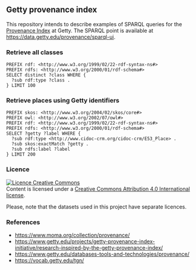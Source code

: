 ## Getty provenance index
This repository intends to describe examples of SPARQL queries for the [Provenance Index](https://data.getty.edu/provenance/docs/) at Getty. The SPARQL point is available at https://data.getty.edu/provenance/sparql-ui.

### Retrieve all classes

```
PREFIX rdf: <http://www.w3.org/1999/02/22-rdf-syntax-ns#>
PREFIX rdfs: <http://www.w3.org/2000/01/rdf-schema#>
SELECT distinct ?class WHERE {
  ?sub rdf:type ?class .
} LIMIT 100
```


### Retrieve places using Getty identifiers
```
PREFIX skos: <http://www.w3.org/2004/02/skos/core#>
PREFIX owl: <http://www.w3.org/2002/07/owl#>
PREFIX rdf: <http://www.w3.org/1999/02/22-rdf-syntax-ns#>
PREFIX rdfs: <http://www.w3.org/2000/01/rdf-schema#>
SELECT ?getty ?label WHERE {
  ?sub rdf:type <http://www.cidoc-crm.org/cidoc-crm/E53_Place> .
  ?sub skos:exactMatch ?getty .
  ?sub rdfs:label ?label
} LIMIT 200
```

### Licence
<a rel="license" href="http://creativecommons.org/licenses/by/4.0/"><img alt="Licence Creative Commons" style="border-width:0" src="https://i.creativecommons.org/l/by/4.0/80x15.png" /></a><br />Content is licensed under a <a rel="license" href="http://creativecommons.org/licenses/by/4.0/">Creative Commons Attribution 4.0 International license</a>.

Please, note that the datasets used in this project have separate licences.

### References
- https://www.moma.org/collection/provenance/
- https://www.getty.edu/projects/getty-provenance-index-initiative/research-inspired-by-the-getty-provenance-index/
- https://www.getty.edu/databases-tools-and-technologies/provenance/
- https://vocab.getty.edu/tgn/
